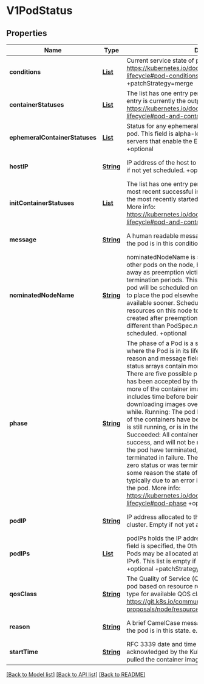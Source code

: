 # V1PodStatus
## Properties

Name | Type | Description | Notes
------------ | ------------- | ------------- | -------------
**conditions** | [**List**](v1.PodCondition.md) | Current service state of pod. More info: https://kubernetes.io/docs/concepts/workloads/pods/pod-lifecycle#pod-conditions +optional +patchMergeKey&#x3D;type +patchStrategy&#x3D;merge | [optional] [default to null]
**containerStatuses** | [**List**](v1.ContainerStatus.md) | The list has one entry per container in the manifest. Each entry is currently the output of &#x60;docker inspect&#x60;. More info: https://kubernetes.io/docs/concepts/workloads/pods/pod-lifecycle#pod-and-container-status +optional | [optional] [default to null]
**ephemeralContainerStatuses** | [**List**](v1.ContainerStatus.md) | Status for any ephemeral containers that have run in this pod. This field is alpha-level and is only populated by servers that enable the EphemeralContainers feature. +optional | [optional] [default to null]
**hostIP** | [**String**](string.md) | IP address of the host to which the pod is assigned. Empty if not yet scheduled. +optional | [optional] [default to null]
**initContainerStatuses** | [**List**](v1.ContainerStatus.md) | The list has one entry per init container in the manifest. The most recent successful init container will have ready &#x3D; true, the most recently started container will have startTime set. More info: https://kubernetes.io/docs/concepts/workloads/pods/pod-lifecycle#pod-and-container-status | [optional] [default to null]
**message** | [**String**](string.md) | A human readable message indicating details about why the pod is in this condition. +optional | [optional] [default to null]
**nominatedNodeName** | [**String**](string.md) | nominatedNodeName is set only when this pod preempts other pods on the node, but it cannot be scheduled right away as preemption victims receive their graceful termination periods. This field does not guarantee that the pod will be scheduled on this node. Scheduler may decide to place the pod elsewhere if other nodes become available sooner. Scheduler may also decide to give the resources on this node to a higher priority pod that is created after preemption. As a result, this field may be different than PodSpec.nodeName when the pod is scheduled. +optional | [optional] [default to null]
**phase** | [**String**](string.md) | The phase of a Pod is a simple, high-level summary of where the Pod is in its lifecycle. The conditions array, the reason and message fields, and the individual container status arrays contain more detail about the pod&#39;s status. There are five possible phase values:  Pending: The pod has been accepted by the Kubernetes system, but one or more of the container images has not been created. This includes time before being scheduled as well as time spent downloading images over the network, which could take a while. Running: The pod has been bound to a node, and all of the containers have been created. At least one container is still running, or is in the process of starting or restarting. Succeeded: All containers in the pod have terminated in success, and will not be restarted. Failed: All containers in the pod have terminated, and at least one container has terminated in failure. The container either exited with non-zero status or was terminated by the system. Unknown: For some reason the state of the pod could not be obtained, typically due to an error in communicating with the host of the pod.  More info: https://kubernetes.io/docs/concepts/workloads/pods/pod-lifecycle#pod-phase +optional | [optional] [default to null]
**podIP** | [**String**](string.md) | IP address allocated to the pod. Routable at least within the cluster. Empty if not yet allocated. +optional | [optional] [default to null]
**podIPs** | [**List**](v1.PodIP.md) | podIPs holds the IP addresses allocated to the pod. If this field is specified, the 0th entry must match the podIP field. Pods may be allocated at most 1 value for each of IPv4 and IPv6. This list is empty if no IPs have been allocated yet. +optional +patchStrategy&#x3D;merge +patchMergeKey&#x3D;ip | [optional] [default to null]
**qosClass** | [**String**](string.md) | The Quality of Service (QOS) classification assigned to the pod based on resource requirements See PodQOSClass type for available QOS classes More info: https://git.k8s.io/community/contributors/design-proposals/node/resource-qos.md +optional | [optional] [default to null]
**reason** | [**String**](string.md) | A brief CamelCase message indicating details about why the pod is in this state. e.g. &#39;Evicted&#39; +optional | [optional] [default to null]
**startTime** | [**String**](string.md) | RFC 3339 date and time at which the object was acknowledged by the Kubelet. This is before the Kubelet pulled the container image(s) for the pod. +optional | [optional] [default to null]

[[Back to Model list]](../README.md#documentation-for-models) [[Back to API list]](../README.md#documentation-for-api-endpoints) [[Back to README]](../README.md)

